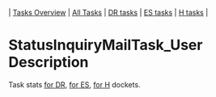 | [Tasks Overview](tasks-overview.md) | [All Tasks](../alltasks.md) | [DR tasks](../docs-DR/tasklist.md) | [ES tasks](../docs-ES/tasklist.md) | [H tasks](../docs-H/tasklist.md) |

# StatusInquiryMailTask_User Description

Task stats [for DR](../docs-DR/StatusInquiryMailTask_User.md), [for ES](../docs-ES/StatusInquiryMailTask_User.md), [for H](../docs-H/StatusInquiryMailTask_User.md) dockets.


